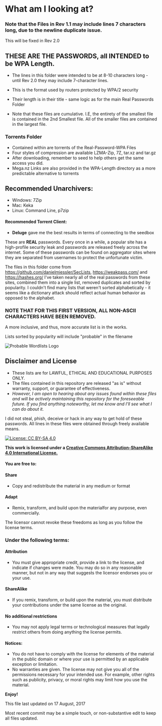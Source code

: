 # What am I looking at?


### Note that the Files in Rev 1.1 may include lines 7 characters long, due to the newline duplicate issue.
This will be fixed in Rev 2.0

##  THESE ARE THE PASSWORDS, all INTENDED to be WPA Length.  
  * The lines in this folder were intended to be at 8-10 characters long - until Rev 2.0 they may include 7-character lines.
  * This is the format used by routers protected by WPA/2 security
  * Their length is in their title - same logic as for the main Real Passwords Folder
 
 * Note that these files are cumulative. I.E, the entirety of the smallest file is contained in the 2nd Smallest file. All of the smaller files are contained in the largest file.

### Torrents Folder
  * Contained within are torrents of the Real-Password-WPA Files
  * Four styles of compression are available LZMA-Zip, 7Z, tar.xz and tar.gz
  * After downloading, remember to seed to help others get the same access you did.
  * Mega.nz Links are also provided in the WPA-Length directory as a more predictable alternative to torrents
      
## Recommended Unarchivers:
* Windows: 7Zip
* Mac: Keka
* Linux: Command Line, p7zip

#### Recommended Torrent Client:
* __Deluge__ gave me the best results in terms of connecting to the seedbox
  
  
These are **REAL** passwords. Every once in a while, a popular site has a high-profile security leak and passwords are released freely across the internet.
Some of these passwords can be found on aggregator sites where they are separated from usernames to protect the unfortunate victim.

The files in this folder come from https://github.com/danielmiessler/SecLists, https://weakpass.com/ and https://hashes.org/
I've taken nearly all of the real passwords from these sites, combined them into a single list, removed duplicates and sorted by popularity. I couldn't find many lists that weren't sorted alphabetically - it seems like a dictionary attack should reflect actual human behavior as opposed to the alphabet.

### NOTE THAT FOR THIS FIRST VERSION, ALL NON-ASCII CHARACTERS HAVE BEEN REMOVED.
A more inclusive, and thus, more accurate list is in the works.

Lists sorted by popularity will include "probable" in the filename

![Probable Wordlists Logo](https://raw.githubusercontent.com/berzerk0/Probable-Wordlists/master/ProbableWordlistLogo.png)


## Disclaimer and License
 + These lists are for LAWFUL, ETHICAL AND EDUCATIONAL PURPOSES ONLY.
 + The files contained in this repository are released "as is" without warranty, support, or guarantee of effectiveness. 
 + *However, I am open to hearing about any issues found within these files and will be actively maintaining this repository for the foreseeable future. If you find anything noteworthy, let me know and I'll see what I can do about it.*
 
I did not steal, phish, deceive or hack in any way to get hold of these passwords. 
All lines in these files were obtained through freely available means.
 
 
 [![License: CC BY-SA 4.0](https://img.shields.io/badge/License-CC%20BY--SA%204.0-lightgrey.svg)](http://creativecommons.org/licenses/by-sa/4.0/)

 __This work is licensed under a [Creative Commons Attribution-ShareAlike 4.0 International License.](https://creativecommons.org/licenses/by-sa/4.0/)__
 
#### You are free to:

#### Share
+ Copy and redistribute the material in any medium or format

#### Adapt
+ Remix, transform, and build upon the materialfor any purpose, even commercially.

The licensor cannot revoke these freedoms as long as you follow the license terms.

### Under the following terms:

#### Attribution 
+ You must give appropriate credit, provide a link to the license, and indicate if changes were made. You may do so in any reasonable manner, but not in any way that suggests the licensor endorses you or your use.
#### ShareAlike 
+ If you remix, transform, or build upon the material, you must distribute your contributions under the same license as the original.
#### No additional restrictions
+ You may not apply legal terms or technological measures that legally restrict others from doing anything the license permits.

#### Notices:
+ You do not have to comply with the license for elements of the material in the public domain or where your use is permitted by an applicable exception or limitation.
+ No warranties are given. The license may not give you all of the permissions necessary for your intended use. For example, other rights such as publicity, privacy, or moral rights may limit how you use the material.




__Enjoy!__



This file last updated on 17 August, 2017

Most recent commit may be a simple touch, or non-substantive edit to keep all files updated.